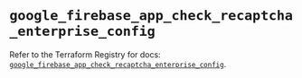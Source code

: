 # `google_firebase_app_check_recaptcha_enterprise_config`

Refer to the Terraform Registry for docs: [`google_firebase_app_check_recaptcha_enterprise_config`](https://registry.terraform.io/providers/hashicorp/google-beta/5.38.0/docs/resources/google_firebase_app_check_recaptcha_enterprise_config).
